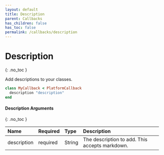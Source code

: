 ```yaml
---
layout: default
title: Description
parent: Callbacks
has_children: false
has_toc: false
permalink: /callbacks/description
---
```


# Description
{: .no_toc }

Add descriptions to your classes.

```ruby
class MyCallback < PlatformCallback
  description "description"
end
```

#### Description Arguments
{: .no_toc }

| Name | Required | Type | Description |
|:---|:---|:---|:---|
| description | required | String | The description to add. This accepts markdown. |